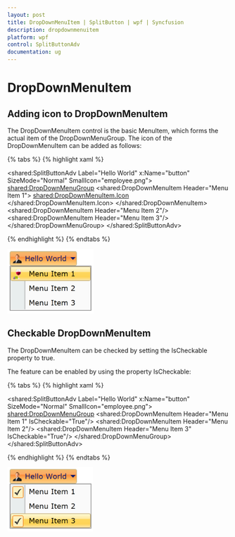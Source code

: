 ```yaml
---
layout: post
title: DropDownMenuItem | SplitButton | wpf | Syncfusion
description: dropdownmenuitem
platform: wpf
control: SplitButtonAdv
documentation: ug
---
```


# DropDownMenuItem

## Adding icon to DropDownMenuItem

The DropDownMenuItem control is the basic MenuItem, which forms the actual item of the DropDownMenuGroup. The icon of the DropDownMenuItem can be added as follows:

{% tabs %}
{% highlight xaml %}

<shared:SplitButtonAdv Label="Hello World" x:Name="button" SizeMode="Normal" SmallIcon="employee.png">
<shared:DropDownMenuGroup>
<shared:DropDownMenuItem Header="Menu Item 1">
<shared:DropDownMenuItem.Icon>
<Image Source="Images/Drink2.png"/>
</shared:DropDownMenuItem.Icon>
</shared:DropDownMenuItem>
<shared:DropDownMenuItem Header="Menu Item 2"/>
<shared:DropDownMenuItem Header="Menu Item 3"/>
</shared:DropDownMenuGroup>
</shared:SplitButtonAdv>

{% endhighlight %}
{% endtabs %}

![](DropDownMenuItem_images/DropDownMenuItem_img1.png)


## Checkable DropDownMenuItem

The DropDownMenuItem can be checked by setting the IsCheckable property to true. 

The feature can be enabled by using the property IsCheckable:

{% tabs %}
{% highlight xaml %}

<shared:SplitButtonAdv Label="Hello World" x:Name="button" SizeMode="Normal" SmallIcon="employee.png">
<shared:DropDownMenuGroup>
<shared:DropDownMenuItem Header="Menu Item 1" IsCheckable="True"/>
<shared:DropDownMenuItem Header="Menu Item 2"/>
<shared:DropDownMenuItem Header="Menu Item 3" IsCheckable="True"/>
</shared:DropDownMenuGroup>
</shared:SplitButtonAdv>

{% endhighlight %}
{% endtabs %}

![](DropDownMenuItem_images/DropDownMenuItem_img2.png)



